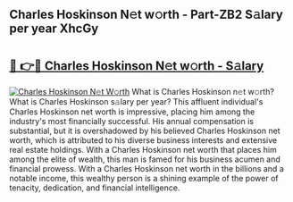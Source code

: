 ## Charles Hoskinson N𝚎t w𝚘rth - Part-ZB2 S𝚊lary per year XhcGy

# <h2><a href="http://gc1qnzz.nevu.top/?p=Charles+Hoskinson">🔗 👉🔴 Charles Hoskinson N𝚎t w𝚘rth - S𝚊lary</a></h2>

[![Charles Hoskinson N𝚎t W𝚘rth](https://i.imgur.com/Oavwk0R.jpeg)](http://gc1qnzz.nevu.top/?p=Charles+Hoskinson)
What is Charles Hoskinson n𝚎t w𝚘rth? What is Charles Hoskinson s𝚊lary per year?
This affluent individual's Charles Hoskinson net worth is impressive, placing him among the industry's most financially successful. His annual compensation is substantial, but it is overshadowed by his believed Charles Hoskinson net worth, which is attributed to his diverse business interests and extensive real estate holdings. With a Charles Hoskinson net worth that places him among the elite of wealth, this man is famed for his business acumen and financial prowess. With a Charles Hoskinson net worth in the billions and a notable income, this wealthy person is a shining example of the power of tenacity, dedication, and financial intelligence.
